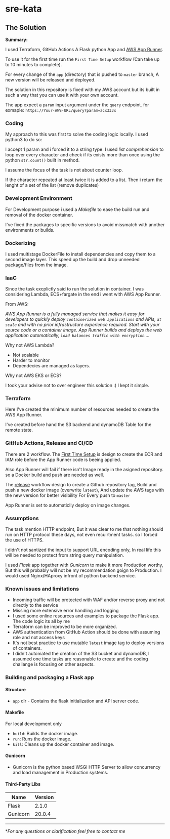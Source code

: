 # sre-kata

## The Solution

**Summary:**

I used Terraform, GitHub Actions A Flask python App and [AWS App Runner](https://aws.amazon.com/apprunner).

To use it for the first time run the `First Time Setup` workflow (Can take up to 10 minutes to complete).

For every  change of the `app` (directory) that is pushed to `master` branch, A new version will be released and deployed.

The solution in this repository is fixed with my AWS account but its built in such a way that you can use it with your own account.

The app expect a `param` input argument under the `query` endpoint.
for exmaple: `https://Your-AWS-URL/query?param=acx333x`

### Coding

My approach to this was first to solve the coding logic locally.
I used python3 to do so:

I accept 1 param and i forced it to a string type.
I used *list comprehension* to loop over every character and check if its exists more than once using the python `str.count()` built in method.

I assume the focus of the task is not about counter loop.

If the character repeated at least twice it is added to a list.
Then i return the lenght of a set of the list (remove duplicates)

### Development Environment

For Development purpose i used a *Makefile* to ease the build run and removal of the docker container.

I've fixed the packages to specific versions to avoid missmatch with another environments or builds.

### Dockerizing

I used multistage DockerFile to install dependencies and copy them to a second image layer. This speed up the build and drop unneeded package/files from the image.

### IaaC

Since the task excplictly said to run the solution in container.
I was considering Lambda, ECS+fargate in the end i went with AWS App Runner.

From AWS:

*AWS App Runner is a fully managed service that makes it easy for developers to quickly deploy `containerized web applications` and APIs, `at scale` and with no prior infrastructure experience required. Start with your source code or a container image. App Runner builds and deploys the web application automatically, `load balances traffic with encryption`....*


Why not AWS Lambda?

- Not scalable
- Harder to monitor
- Dependecies are managed as layers.

Why not AWS EKS or ECS?

I took your advise not to over engineer this solution :)
I kept it simple.


### Terraform

Here I've created the minimum number of resources needed to create the AWS App Runner.

I've created before hand the S3 backend and dynamoDB Table for the remote state.

### GitHub Actions, Release and CI/CD

There are 2 workflow. The [First Time Setup](https://github.com/ohayonshimon/re-kata/actions/workflows/run-once.yaml) is design to create the ECR and IAM role before the App Runner code is beeing applied.

Also App Runner will fail if there isn't Image ready in the asigned repository. so a Docker build and push are needed as well.

The [release](https://github.com/ohayonshimon/sre-kata/actions/workflows/release.yaml) workflow design to create a Github repository tag, Build and push a new docker image (overwrite `latest`), And update the AWS tags with the new version for better visibility For Every push to `master`

App Runner is set to automaticlly deploy on image changes.

### Assumptions

The task mention HTTP endpoint, But it was clear to me that nothing should run on HTTP protocol these days, not even recuirtment tasks. so I forced the use of HTTPS.

I didn't not santized the input to support URL encoding only, In real life this will be needed to protect from string query manipulation.

I used *Flask* app together with *Gunicorn* to make it more Production worthy, But this will probably will not be my recommendation goign to Production. I would used Nginx/HAproxy infront of python backend service.


### Known issues and limitations

- Incoming traffic will be protected with WAF and/or reverse proxy and not directly to the service
- Missing more extensive error handling and logging
- I used some online resources and examples to package the Flask app.
   The code logic its all by me
- Terraform can be improved to be more organized.
- AWS authentication from GitHub Action should be done with assuming role and not access keys
- It's not best practice to use mutable `latest` image tag to deploy versions of containers.
- I didn't automated the creation of the S3 bucket and dynamoDB, I assumed one time tasks are reasonable to create and the coding challange is  focusing on other aspects.

### Building and packaging a Flask app

#### Structure

- `app` dir - Contains the flask initialization and API server code.

#### Makefile

 For local development only

- `build`: Builds the docker image.
- `run`: Runs the docker image.
- `kill`: Cleans up the docker container and image.

#### Gunicorn

- Gunicorn is the python based WSGI HTTP Server to allow concurrency and load management in Production systems.

#### Third-Party Libs

Name     | Version
---------|------------
Flask    | 2.1.0
Gunicorn | 20.0.4

---

**For any questions or clarification feel free to contact me*
